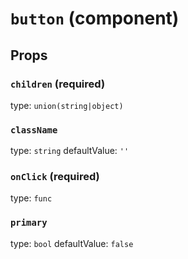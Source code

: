 `button` (component)
====================



Props
-----

### `children` (required)

type: `union(string|object)`


### `className`

type: `string`
defaultValue: `''`


### `onClick` (required)

type: `func`


### `primary`

type: `bool`
defaultValue: `false`


